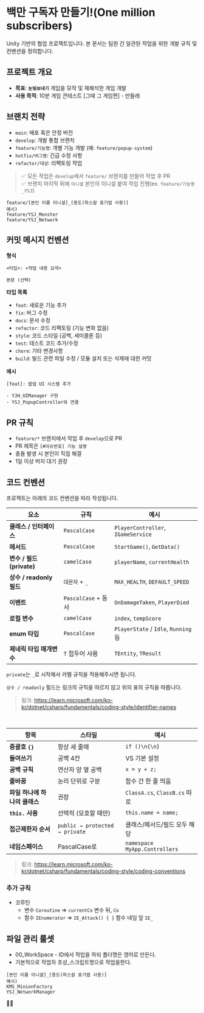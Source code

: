 # 백만 구독자 만들기!(One million subscribers)

Unity 기반의 협업 프로젝트입니다. 본 문서는 팀원 간 일관된 작업을 위한 개발 규칙 및 컨벤션을 정의합니다.



## 프로젝트 개요

- **목표**: **`눈빛보내기`** 게임을 모작 및 재해석한 게임 개발 
- **사용 목적**: 10분 게임 콘테스트 [그때 그 게임편] - 만들래


## 브랜치 전략

- `main`: 배포 혹은 안정 버전
- `develop`: 개발 통합 브랜치
- `feature/기능명`: 개별 기능 개발 (예: `feature/popup-system`)
- `hotfix/버그명`: 긴급 수정 사항
- `refactor/대상`: 리팩토링 작업

> ✅ 모든 작업은 `develop`에서 `feature/` 브랜치를 만들어 작업 후 PR<br>
✅ 브랜치 마지막 뒤에 `이니셜` 본인의 이니셜 붙여 작업 진행(ex. `feature/기능명_YSJ`)

```
feature/[본인 이름 이니셜]_[용도(파스칼 표기법 사용)]
예시) 
feature/YSJ_Monster
feature/YSJ_Network
```

## 커밋 메시지 컨벤션

**형식**

```
<타입>: <작업 내용 요약>

본문 (선택)
```

**타입 목록**

- `feat`: 새로운 기능 추가
- `fix`: 버그 수정
- `docs`: 문서 수정
- `refactor`: 코드 리팩토링 (기능 변화 없음)
- `style`: 코드 스타일 (공백, 세미콜론 등)
- `test`: 테스트 코드 추가/수정
- `chore`: 기타 변경사항
- `build`: 빌드 관련 파일 수정 / 모듈 설치 또는 삭제에 대한 커밋

**예시**

```
[feat]: 팝업 UI 시스템 추가

- YJH_UIManager 구현
- YSJ_PopupController와 연결
```

## PR 규칙

- `feature/*` 브랜치에서 작업 후 `develop`으로 PR
- PR 제목은 `[#이슈번호] 기능 설명`
- 충돌 발생 시 본인이 직접 해결
- 1일 이상 머지 대기 권장


## 코드 컨벤션
프로젝트는 아래의 코드 컨벤션을 따라 작성됩니다. 


| 요소                    | 규칙                | 예시                                  |
| --------------------- | ----------------- | ----------------------------------- |
| **클래스 / 인터페이스**       | `PascalCase`      | `PlayerController`, `IGameService`  |
| **메서드**               | `PascalCase`      | `StartGame()`, `GetData()`          |
| **변수 / 필드 (private)** | `camelCase`       | `playerName`, `currentHealth`       |
| **상수 / readonly 필드**  | `대문자` + `_`      | `MAX_HEALTH`, `DEFAULT_SPEED`         |
| **이벤트**               | `PascalCase` + 동사 | `OnDamageTaken`, `PlayerDied`       |
| **로컬 변수**             | `camelCase`       | `index`, `tempScore`                |
| **enum 타입**           | `PascalCase`      | `PlayerState` / `Idle`, `Running` 등 |
| **제네릭 타입 매개변수**       | `T` 접두어 사용        | `TEntity`, `TResult`                |

`private`는 `_`로 시작해서 카멜 규칙을 적용해주시면 됩니다.

`상수 / readonly` 필드는 링크의 규칙을 따르지 않고 위의 표의 규칙을 따릅니다.

> 링크: https://learn.microsoft.com/ko-kr/dotnet/csharp/fundamentals/coding-style/identifier-names

<br>

| 항목                 | 스타일                            | 예시                            |
| ------------------ | ------------------------------ | ----------------------------- |
| **중괄호 `{}`**       | 항상 새 줄에                        | `if ()\n{\n}`                 |
| **들여쓰기**           | 공백 4칸                          | VS 기본 설정                      |
| **공백 규칙**          | 연산자 양 옆 공백                     | `x = y + z;`                  |
| **줄바꿈**            | 논리 단위로 구분                      | 함수 간 한 줄 띄움                   |
| **파일 하나에 하나의 클래스** | 권장                             | `ClassA.cs`, `ClassB.cs` 따로   |
| **`this.` 사용**     | 선택적 (모호할 때만)                   | `this.name = name;`           |
| **접근제한자 순서**       | `public → protected → private` | 클래스/메서드/필드 모두 해당              |
| **네임스페이스**         | PascalCase로                    | `namespace MyApp.Controllers` |

> 링크: https://learn.microsoft.com/ko-kr/dotnet/csharp/fundamentals/coding-style/coding-conventions


### 추가 규칙
- 코루틴
  - 변수 `Coroutine` => `currentCo` 변수 뒤, `Co`
  - 함수 `IEnumerator` => `IE_Attack() { }` 함수 네임 앞 `IE_`


## 파일 관리 룰셋
- 00_WorkSpace - ID에서 작업을 하되 폴더명은 영어로 만든다.
- 기본적으로 작업자 초성_스크립트명으로 작업을한다.

```
[본인 이름 이니셜]_[용도(파스칼 표기법 사용)]
예시) 
KMS_MinionFactory
YSJ_NetworkManager
```
🔧✅